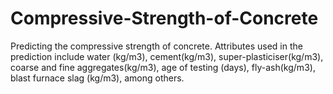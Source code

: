# Compressive-Strength-of-Concrete
Predicting the compressive strength of concrete. Attributes used in the prediction include water (kg/m3), cement(kg/m3), super-plasticiser(kg/m3), coarse and fine aggregates(kg/m3), age of testing (days), fly-ash(kg/m3), blast furnace slag (kg/m3), among others.
